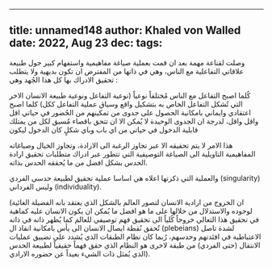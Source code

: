 
---
title: unnamed148
author: Khaled von Walled
date: 2022, Aug 23
dec:
tags:
---
وصلت لقناعة مهمة بعد ان قمت بعملية صياغة مفاهيمية واستفهام كبير حول طبيعة علاقاتي التفاعلية مع الناس، وهي في ذاتها من المفترض ان تكون بديهية ولا يتطلب تحقيق الادراك بها كل هذا الجُهد وهي :

كُلما اصبح التفاعل مع الناس مُختلفاً نوعياً (نوعية التفاعل ونوعية طبيعة الانسان الاخر التي تُشكل التفاعل الخاص به بتشكيل واقع وسياق عملية التفاعل ككل) كلما اصبح اعتقادي وايماني بامكانية الحصول على جدوى من تمكينهم من الحُضور في حياتي اقل واقل واقل، لدرجة ان الجدوى الوحيدة لا يُمكن الا ان تتحق باقصاء مُسبق لكل من يمتلك قابلية الدخول في حياتي من اي باب وباي شكلٍ كان الدخول ليكون

هذا الامر لا يتم تحقيقه الا عبر تجاوز الرغبة الى الارادة، وتجاوز الخيال وصياغاته المفاهيمية التاويلية الى الصياغة التوصيفية التي تتطور عبر ادراك متطلبات تحقيق ارادة الحدس بشكل افضل من ما يُحققه الحدس بذاته.

والعملية التي ذكرتها اعلاه هي اساسا عملية تحقيق لطبيعة حدسي الفردي (singularity) وليس الفرداني (individuality).

(ان الخروج من ارادية الانسان لتصور العالم بالشكل الذي يعتقد بانه الفضيلة الغائية لوجوده والاستدلال من خلالها على ما هو افضل ما يُمكن ان يكون الانسان عليه كماهية في تحقيق هذا التعالي خروجاً كُلياً الى تحقيق فهم توصيفي للعالم كما يُظهر ذاته في ذاته تُحقق نُقطة ايصال الانسان الى يأس بامكانية انقاذ ال (plebeians) لشدة تاصل الاعتباطية في افئدتهم وحدسهم، رُبما كان نظام الطبقات الذي يُشدد على تضييق عمليات الانتقال (حتى الفردي) من طبقة لاخرى هو النظام الذي حقق فهماً حقيقياً لطبيعة الحدس الذي يُمثل ذات الشيء بعيداً عن حضوره الارادي).

